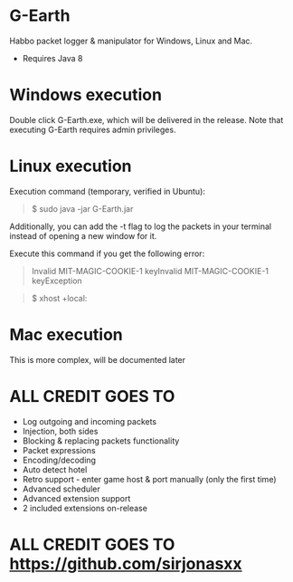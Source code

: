 # G-Earth
Habbo packet logger & manipulator for Windows, Linux and Mac.

- Requires Java 8

# Windows execution
Double click G-Earth.exe, which will be delivered in the release. Note that executing G-Earth requires admin privileges.

# Linux execution
Execution command (temporary, verified in Ubuntu):
> $ sudo java -jar G-Earth.jar 

Additionally, you can add the -t flag to log the packets in your terminal instead of opening a new window for it.

Execute this command if you get the following error:
> Invalid MIT-MAGIC-COOKIE-1 keyInvalid MIT-MAGIC-COOKIE-1 keyException

> $ xhost +local:

# Mac execution
This is more complex, will be documented later

# ALL CREDIT GOES TO 
* Log outgoing and incoming packets
* Injection, both sides
* Blocking & replacing packets functionality
* Packet expressions
* Encoding/decoding
* Auto detect hotel
* Retro support - enter game host & port manually (only the first time)
* Advanced scheduler
* Advanced extension support
* 2 included extensions on-release

# ALL CREDIT GOES TO https://github.com/sirjonasxx
